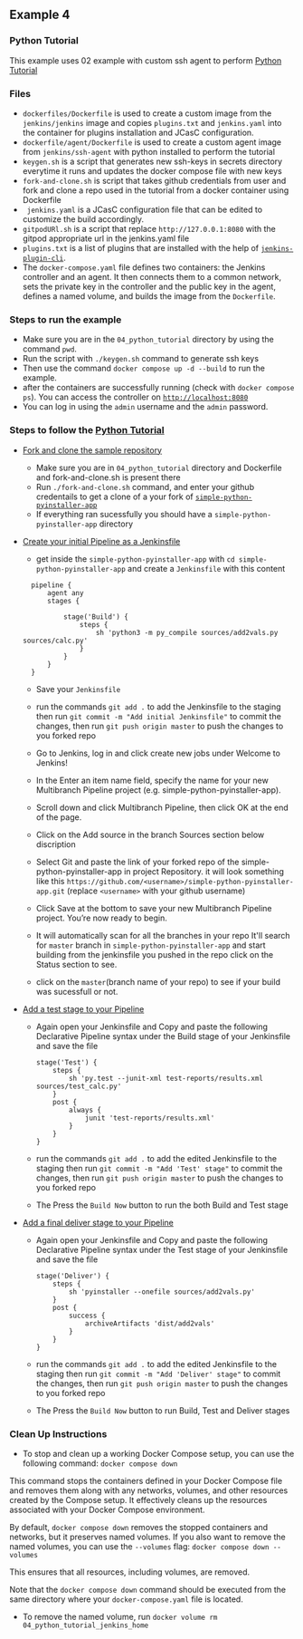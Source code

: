 ## Example 4
### Python Tutorial
This example uses 02 example with custom ssh agent to perform [Python Tutorial](https://www.jenkins.io/doc/tutorials/build-a-python-app-with-pyinstaller/) 
### Files 
* `dockerfiles/Dockerfile` is used to create a custom image from the `jenkins/jenkins` image and copies `plugins.txt` and `jenkins.yaml` into the container for plugins installation and JCasC configuration.
* `dockerfile/agent/Dockerfile` is used to create a custom agent image from `jenkins/ssh-agent` with python installed to perform the tutorial
* `keygen.sh` is a script that generates new ssh-keys in secrets directory everytime it runs and updates the docker compose file with new keys 
* `fork-and-clone.sh` is script that takes github credentials from user and fork and clone a repo used in the tutorial from a docker container using Dockerfile 
* ` jenkins.yaml` is a JCasC configuration file that can be edited to customize the build accordingly.
* `gitpodURl.sh` is a script that replace `http://127.0.0.1:8080` with the gitpod appropriate url in the jenkins.yaml file
* `plugins.txt` is a list of plugins that are installed with the help of [`jenkins-plugin-cli`](https://www.jenkins.io/doc/book/managing/plugins/#install-with-cli).
* The `docker-compose.yaml` file defines two containers: the Jenkins controller and an agent. It then connects them to a common network, sets the private key in the controller and the public key in the agent, defines a named volume, and builds the image from the `Dockerfile`.

### Steps to run the example 
* Make sure you are in the `04_python_tutorial` directory by using the command `pwd`. 
* Run the script with `./keygen.sh` command to generate ssh keys 
* Then use the command `docker compose up -d --build` to run the example.
* after the containers are successfully running (check with `docker compose ps`). You can access the controller on [`http://localhost:8080`](http://localhost:8080)
* You can log in using the `admin` username and the `admin` password.
### Steps to follow the [Python Tutorial](https://www.jenkins.io/doc/tutorials/build-a-python-app-with-pyinstaller/)

- [Fork and clone the sample repository](https://www.jenkins.io/doc/tutorials/build-a-python-app-with-pyinstaller/#fork-and-clone-the-sample-repository-on-github)

  - Make sure you are in `04_python_tutorial` directory and Dockerfile and fork-and-clone.sh is present there
  - Run `./fork-and-clone.sh` command, and enter your github credentails to get a clone of a your fork of [`simple-python-pyinstaller-app`](https://github.com/jenkins-docs/simple-python-pyinstaller-app)  
  - If everything ran sucessfully you should have a `simple-python-pyinstaller-app` directory 
- [Create your initial Pipeline as a Jenkinsfile](https://www.jenkins.io/doc/tutorials/build-a-python-app-with-pyinstaller/#create-your-pipeline-project-in-jenkins)
  
  - get inside the `simple-python-pyinstaller-app` with `cd simple-python-pyinstaller-app` and create a `Jenkinsfile` with this content 
  ```
    pipeline {
        agent any
        stages {
            
            stage('Build') {
                steps {
                    sh 'python3 -m py_compile sources/add2vals.py sources/calc.py' 
                }
            }
        }
    }
  ```
  - Save your `Jenkinsfile` 
  - run the commands `git add .` to add the Jenkinsfile to the staging then run `git commit -m "Add initial Jenkinsfile"` to commit the changes, then run `git push origin master` to push the changes to you forked repo  
  - Go to Jenkins, log in and click create new jobs under Welcome to Jenkins!
  - In the Enter an item name field, specify the name for your new Multibranch Pipeline project (e.g. simple-python-pyinstaller-app).

  - Scroll down and click Multibranch Pipeline, then click OK at the end of the page.

  - Click on the Add source in the branch Sources section below discription 
  - Select Git and paste the link of your forked repo of the simple-python-pyinstaller-app in project Repository. it will look something like this `https://github.com/<username>/simple-python-pyinstaller-app.git` (replace `<username>` with your github username)

  - Click Save at the bottom to save your new Multibranch Pipeline project. You’re now ready to begin.

  - It will automatically scan for all the branches in your repo It'll search for `master` branch in `simple-python-pyinstaller-app` and start building from the jenkinsfile you pushed in the repo click on the Status section to see.

  - click on the `master`(branch name of your repo) to see if your build was sucessfull or not.


- [Add a test stage to your Pipeline](https://www.jenkins.io/doc/tutorials/build-a-python-app-with-pyinstaller/#add-a-test-stage-to-your-pipeline)

  - Again open your Jenkinsfile and Copy and paste the following Declarative Pipeline syntax under the Build stage of your Jenkinsfile and save the file

        stage('Test') {
            steps {
                sh 'py.test --junit-xml test-reports/results.xml sources/test_calc.py'
            }
            post {
                always {
                    junit 'test-reports/results.xml'
                }
            }
        }
  - run the commands `git add .` to add the edited Jenkinsfile to the staging then run `git commit -m "Add 'Test' stage"` to commit the changes, then run `git push origin master` to push the changes to you forked repo   
  - The Press the `Build Now` button to run the both Build and Test stage
- [Add a final deliver stage to your Pipeline](https://www.jenkins.io/doc/tutorials/build-a-java-app-with-maven/#add-a-final-deliver-stage-to-your-pipeline)
  
  - Again open your Jenkinsfile and Copy and paste the following Declarative Pipeline syntax under the Test stage of your Jenkinsfile and save the file

        stage('Deliver') {
            steps {
                sh 'pyinstaller --onefile sources/add2vals.py'
            }
            post {
                success {
                    archiveArtifacts 'dist/add2vals'
                }
            }
        }
  - run the commands `git add .` to add the edited Jenkinsfile to the staging then run `git commit -m "Add 'Deliver' stage"` to commit the changes, then run `git push origin master` to push the changes to you forked repo   
  - The Press the `Build Now` button to run Build, Test and Deliver stages

### Clean Up Instructions 

* To stop and clean up a working Docker Compose setup, you can use the following command:
`docker compose down` 

This command stops the containers defined in your Docker Compose file and removes them along with any networks, volumes, and other resources created by the Compose setup.
It effectively cleans up the resources associated with your Docker Compose environment.

By default, `docker compose down` removes the stopped containers and networks, but it preserves named volumes.
If you also want to remove the named volumes, you can use the `--volumes` flag:
`docker compose down --volumes` 

This ensures that all resources, including volumes, are removed.

Note that the `docker compose down` command should be executed from the same directory where your `docker-compose.yaml` file is located.
* To remove the named volume, run `docker volume rm 04_python_tutorial_jenkins_home` 
